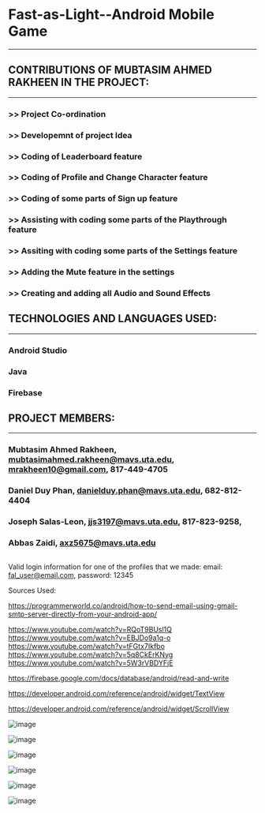 # Fast-as-Light--Android Mobile Game
-----------------------------------------------------------------------------------------------------------------------------------------

## CONTRIBUTIONS OF MUBTASIM AHMED RAKHEEN IN THE PROJECT:
-------------------------------------------------------------------------
### >> Project Co-ordination
### >> Developemnt of project Idea 
### >> Coding of Leaderboard feature 
### >> Coding of Profile and Change Character feature 
### >> Coding of some parts of Sign up feature 
### >> Assisting with coding some parts of the Playthrough feature
### >> Assiting with coding some parts of the Settings feature
### >> Adding the Mute feature in the settings
### >> Creating and adding all Audio and Sound Effects
##

## TECHNOLOGIES AND LANGUAGES USED:
------------------------------------------------------------------------------
###   Android Studio
###   Java
###   Firebase
##


## PROJECT MEMBERS:
---------------------------------------------------------------------------------------------------------------------------------------
### Mubtasim Ahmed Rakheen, mubtasimahmed.rakheen@mavs.uta.edu, mrakheen10@gmail.com, 817-449-4705
### Daniel Duy Phan, danielduy.phan@mavs.uta.edu, 682-812-4404
### Joseph Salas-Leon, jjs3197@mavs.uta.edu, 817-823-9258, 
### Abbas Zaidi, axz5675@mavs.uta.edu
##

Valid login information for one of the profiles that we made:
email: fal_user@email.com,
password: 12345

Sources Used:

https://programmerworld.co/android/how-to-send-email-using-gmail-smtp-server-directly-from-your-android-app/

https://www.youtube.com/watch?v=RQoT9BUsl1Q
https://www.youtube.com/watch?v=EBJDo9a1q-o
https://www.youtube.com/watch?v=tFGtx7Ikfbo
https://www.youtube.com/watch?v=5q8CkErKNyg
https://www.youtube.com/watch?v=5W3rVBDYFjE

https://firebase.google.com/docs/database/android/read-and-write

https://developer.android.com/reference/android/widget/TextView

https://developer.android.com/reference/android/widget/ScrollView


![image](https://user-images.githubusercontent.com/53326887/210106050-3f354af2-f43f-4601-9aee-c9d951d07f7f.png)

![image](https://user-images.githubusercontent.com/53326887/210105446-89bf81db-c597-4d55-a8b5-dc31717e63e5.png)

![image](https://user-images.githubusercontent.com/53326887/210105854-1aaa27c8-5b87-4366-b9fb-d90dacf82aac.png)

![image](https://user-images.githubusercontent.com/53326887/210106084-cf0784e2-6206-48ce-ae69-0dd95d631f69.png)

![image](https://user-images.githubusercontent.com/53326887/210106104-e833eb48-3226-4713-bffc-c2f37c405674.png)

![image](https://user-images.githubusercontent.com/53326887/210106143-24c96810-d7d9-4ef8-a48e-3aef411efe2d.png)





























